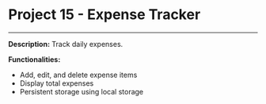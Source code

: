 # Project 15 - Expense Tracker
---
**Description:**
Track daily expenses.

**Functionalities:**
*   Add, edit, and delete expense items
*   Display total expenses
*   Persistent storage using local storage
